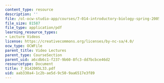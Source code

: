 ```yaml
---
content_type: resource
description: ''
file: /ol-ocw-studio-app/courses/7-014-introductory-biology-spring-2005/aab330a41c2bae5d9c509aa6517e3f89_7_0142005L33.pdf
file_size: 81587
file_type: application/pdf
learning_resource_types:
- Lecture Videos
license: https://creativecommons.org/licenses/by-nc-sa/4.0/
ocw_type: OCWFile
parent_title: Video Lectures
parent_type: CourseSection
parent_uid: a6cdb6c1-f237-9b60-8fc3-dd7bcbce46d2
resourcetype: Document
title: 7_0142005L33.pdf
uid: aab330a4-1c2b-ae5d-9c50-9aa6517e3f89
---
```

